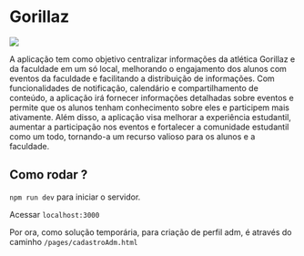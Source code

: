 # Gorillaz

[![](https://skillicons.dev/icons?i=html,css,javascript)](https://skillicons.dev)

A aplicação tem como objetivo centralizar informações da atlética Gorillaz e da faculdade em um só local, melhorando o engajamento dos alunos com eventos da faculdade e facilitando a distribuição de informações. Com funcionalidades de notificação, calendário e compartilhamento de conteúdo, a aplicação irá fornecer informações detalhadas sobre eventos e permite que os alunos tenham conhecimento sobre eles e participem mais ativamente. Além disso, a aplicação visa melhorar a experiência estudantil, aumentar a participação nos eventos e fortalecer a comunidade estudantil como um todo, tornando-a um recurso valioso para os alunos e a faculdade.

## Como rodar ?

`npm run dev` para iniciar o servidor.

Acessar `localhost:3000`

Por ora, como solução temporária, para criação de perfil adm, é através do caminho `/pages/cadastroAdm.html`
